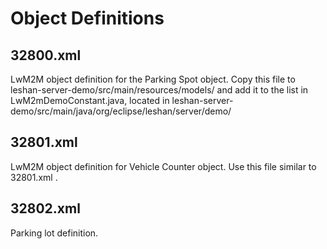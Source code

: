 # Object Definitions

## 32800.xml

LwM2M object definition for the Parking Spot object.
Copy this file to leshan-server-demo/src/main/resources/models/
and add it to the list in LwM2mDemoConstant.java, located in
leshan-server-demo/src/main/java/org/eclipse/leshan/server/demo/

## 32801.xml

LwM2M object definition for Vehicle Counter object.
Use this file similar to 32801.xml .

## 32802.xml

Parking lot definition.
